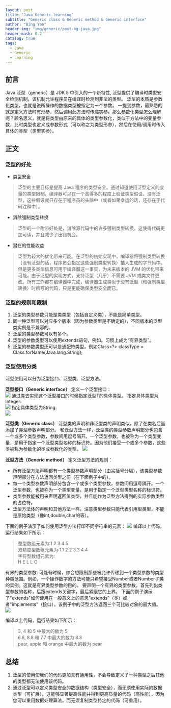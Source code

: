 ```yaml
---
layout: post
title: "Java Generic learning"
subtitle: "Generic class & Generic method & Generic interface"
author: "Bing Yan"
header-img: "img/generic/post-bg-java.jpg"
header-mask: 0.2
catalog: true
tags:
  - Java
  - Generic
  - Learning
---
```

## 前言
Java 泛型（generic）是 JDK 5 中引入的一个新特性, 泛型提供了编译时类型安全检测机制，该机制允许程序员在编译时检测到非法的类型。
泛型的本质是参数化类型，也就是说所操作的数据类型被指定为一个参数。
一提到参数，最熟悉的就是定义方法时有形参，然后调用此方法时传递实参。那么参数化类型怎么理解呢？顾名思义，就是将类型由原来的具体的类型参数化，类似于方法中的变量参数，此时类型也定义成参数形式（可以称之为类型形参），然后在使用/调用时传入具体的类型（类型实参）。


## 正文
### 泛型的好处
*   类型安全
>泛型的主要目标是提高 Java 程序的类型安全。通过知道使用泛型定义的变量的类型限制，编译器可以在一个高得多的程度上验证类型假设。没有泛型，这些假设就只存在于程序员的头脑中（或者如果幸运的话，还存在于代码注释中）。

*   消除强制类型转换
>泛型的一个附带好处是，消除源代码中的许多强制类型转换。这使得代码更加可读，并且减少了出错机会。

*   潜在的性能收益
>泛型为较大的优化带来可能。在泛型的初始实现中，编译器将强制类型转换（没有泛型的话，程序员会指定这些强制类型转换）插入生成的字节码中。但是更多类型信息可用于编译器这一事实，为未来版本的 JVM 的优化带来可能。由于泛型的实现方式，支持泛型（几乎）不需要 JVM 或类文件更改。所有工作都在编译器中完成，编译器生成类似于没有泛型（和强制类型转换）时所写的代码，只是更能确保类型安全而已。


### 泛型的规则和限制

 1. 泛型的类型参数只能是类类型（包括自定义类），不能是简单类型。
 2. 同一种泛型可以对应多个版本（因为参数类型是不确定的），不同版本的泛型类实例是不兼容的。
 3. 泛型的类型参数可以有多个。
 4. 泛型的参数类型可以使用extends语句，例如<T extends superclass>。习惯上成为“有界类型”。
 5. 泛型的参数类型还可以是通配符类型。例如Class<?> classType = Class.forName(Java.lang.String);


### 泛型使用分类
泛型使用可以分为泛型接口、泛型类、泛型方法。


**泛型接口（Generic interface）**
定义一个泛型接口：<br/>
 ![](/img/generic/interface-1.png) 
通过类去实现这个泛型接口的时候指定泛型T的具体类型。
指定具体类型为Integer:<br/>
 ![](/img/generic/interface-2.png)
指定具体类型为String:<br/>
 ![](/img/generic/interface-3.png)

**泛型类（Generic class）**
泛型类的声明和非泛型类的声明类似，除了在类名后面添加了类型参数声明部分。
和泛型方法一样，泛型类的类型参数声明部分也包含一个或多个类型参数，参数间用逗号隔开。一个泛型参数，也被称为一个类型变量，是用于指定一个泛型类型名称的标识符。因为他们接受一个或多个参数，这些类被称为参数化的类或参数化的类型。
![](/img/generic/class-1.png)

**泛型方法（Generic method）**
定义泛型方法的规则：
*   所有泛型方法声明都有一个类型参数声明部分（由尖括号分隔），该类型参数声明部分在方法返回类型之前（在下面例子中的<E>）。
*   每一个类型参数声明部分包含一个或多个类型参数，参数间用逗号隔开。一个泛型参数，也被称为一个类型变量，是用于指定一个泛型类型名称的标识符。
*   类型参数能被用来声明返回值类型，并且能作为泛型方法得到的实际参数类型的占位符。
*   泛型方法体的声明和其他方法一样。注意类型参数只能代表引用型类型，不能是原始类型（像int,double,char的等）。
  
下面的例子演示了如何使用泛型方法打印不同字符串的元素：
 ![](/img/generic/method-1.png)
编译以上代码，运行结果如下所示：
>整型数组元素为:1 2 3 4 5 <br/>
双精度型数组元素为:1.1 2.2 3.3 4.4 <br/>
字符型数组元素为:<br/>
H E L L O

有界的类型参数:
可能有时候，你会想限制那些被允许传递到一个类型参数的类型种类范围。例如，一个操作数字的方法可能只希望接受Number或者Number子类的实例。这就是有界类型参数的目的。
要声明一个有界的类型参数，首先列出类型参数的名称，后跟extends关键字，最后紧跟它的上界。
下面的例子演示了"extends"如何使用在一般意义上的意思"extends"（类）或者"implements"（接口）。该例子中的泛型方法返回三个可比较对象的最大值。
 ![](/img/generic/method-2.png)
 
编译以上代码，运行结果如下所示：
>3, 4 和 5 中最大的数为 5<br/>
6.6, 8.8 和 7.7 中最大的数为 8.8<br/>
pear, apple 和 orange 中最大的数为 pear<br/>


## 总结
 1. 泛型的使用使我们的代码更加具有通用性，不会导致定义了一种类型之后其他的类型都无法使用该代码。
 2. 通过泛型可以定义类型安全的数据结构（类型安全），而无须使用实际的数据类型（可扩展）。这能够显著提高性能并得到更高质量的代码（高性能），因为您可以重用数据处理算法，而无须复制类型特定的代码（可重用）。
 
